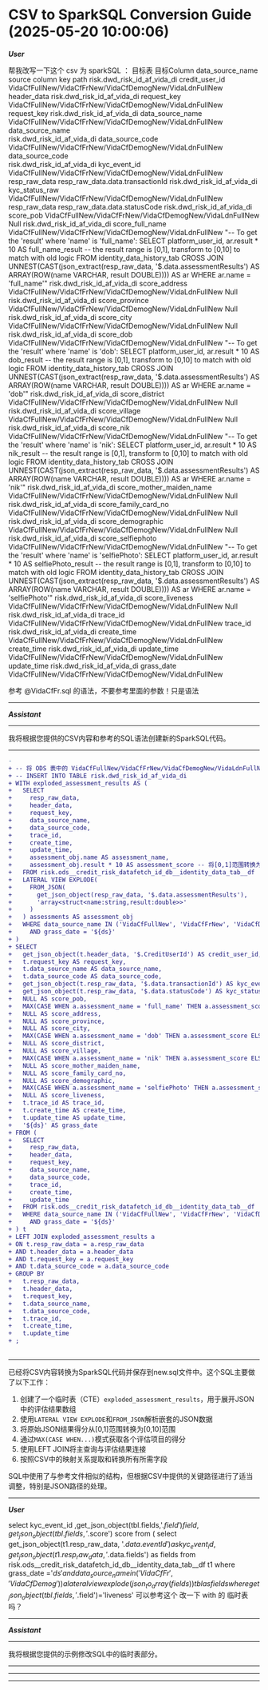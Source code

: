 <!-- Generated by SpecStory -->

# CSV to SparkSQL Conversion Guide (2025-05-20 10:00:06)

_**User**_

帮我改写一下这个 csv 为 sparkSQL ：
目标表	目标Column	data_source_name	source column	key path
risk.dwd_risk_id_af_vida_di	credit_user_id	VidaCfFullNew/VidaCfFrNew/VidaCfDemogNew/VidaLdnFullNew	header_data	
risk.dwd_risk_id_af_vida_di	request_key	VidaCfFullNew/VidaCfFrNew/VidaCfDemogNew/VidaLdnFullNew	request_key	
risk.dwd_risk_id_af_vida_di	data_source_name	VidaCfFullNew/VidaCfFrNew/VidaCfDemogNew/VidaLdnFullNew	data_source_name	
risk.dwd_risk_id_af_vida_di	data_source_code	VidaCfFullNew/VidaCfFrNew/VidaCfDemogNew/VidaLdnFullNew	data_source_code	
risk.dwd_risk_id_af_vida_di	kyc_event_id	VidaCfFullNew/VidaCfFrNew/VidaCfDemogNew/VidaLdnFullNew	resp_raw_data	resp_raw_data.data.transactionId
risk.dwd_risk_id_af_vida_di	kyc_status_raw	VidaCfFullNew/VidaCfFrNew/VidaCfDemogNew/VidaLdnFullNew	resp_raw_data	resp_raw_data.data.statusCode
risk.dwd_risk_id_af_vida_di	score_pob	VidaCfFullNew/VidaCfFrNew/VidaCfDemogNew/VidaLdnFullNew		Null
risk.dwd_risk_id_af_vida_di	score_full_name	VidaCfFullNew/VidaCfFrNew/VidaCfDemogNew/VidaLdnFullNew		"-- To get the 'result' where 'name' is 'full_name':
SELECT platform_user_id, ar.result * 10 AS full_name_result -- the result range is [0,1], transform to [0,10] to match with old logic
FROM identity_data_history_tab
CROSS JOIN UNNEST(CAST(json_extract(resp_raw_data, '$.data.assessmentResults') AS ARRAY(ROW(name VARCHAR, result DOUBLE)))) AS ar
WHERE ar.name = 'full_name'"
risk.dwd_risk_id_af_vida_di	score_address	VidaCfFullNew/VidaCfFrNew/VidaCfDemogNew/VidaLdnFullNew		Null
risk.dwd_risk_id_af_vida_di	score_province	VidaCfFullNew/VidaCfFrNew/VidaCfDemogNew/VidaLdnFullNew		Null
risk.dwd_risk_id_af_vida_di	score_city	VidaCfFullNew/VidaCfFrNew/VidaCfDemogNew/VidaLdnFullNew		Null
risk.dwd_risk_id_af_vida_di	score_dob	VidaCfFullNew/VidaCfFrNew/VidaCfDemogNew/VidaLdnFullNew		"-- To get the 'result' where 'name' is 'dob':
SELECT platform_user_id, ar.result * 10 AS dob_result -- the result range is [0,1], transform to [0,10] to match with old logic
FROM identity_data_history_tab
CROSS JOIN UNNEST(CAST(json_extract(resp_raw_data, '$.data.assessmentResults') AS ARRAY(ROW(name VARCHAR, result DOUBLE)))) AS ar
WHERE ar.name = 'dob'"
risk.dwd_risk_id_af_vida_di	score_district	VidaCfFullNew/VidaCfFrNew/VidaCfDemogNew/VidaLdnFullNew		Null
risk.dwd_risk_id_af_vida_di	score_village	VidaCfFullNew/VidaCfFrNew/VidaCfDemogNew/VidaLdnFullNew		Null
risk.dwd_risk_id_af_vida_di	score_nik	VidaCfFullNew/VidaCfFrNew/VidaCfDemogNew/VidaLdnFullNew		"-- To get the 'result' where 'name' is 'nik':
SELECT platform_user_id, ar.result * 10 AS nik_result -- the result range is [0,1], transform to [0,10] to match with old logic
FROM identity_data_history_tab
CROSS JOIN UNNEST(CAST(json_extract(resp_raw_data, '$.data.assessmentResults') AS ARRAY(ROW(name VARCHAR, result DOUBLE)))) AS ar
WHERE ar.name = 'nik'"
risk.dwd_risk_id_af_vida_di	score_mother_maiden_name	VidaCfFullNew/VidaCfFrNew/VidaCfDemogNew/VidaLdnFullNew		Null
risk.dwd_risk_id_af_vida_di	score_family_card_no	VidaCfFullNew/VidaCfFrNew/VidaCfDemogNew/VidaLdnFullNew		Null
risk.dwd_risk_id_af_vida_di	score_demographic	VidaCfFullNew/VidaCfFrNew/VidaCfDemogNew/VidaLdnFullNew		Null
risk.dwd_risk_id_af_vida_di	score_selfiephoto	VidaCfFullNew/VidaCfFrNew/VidaCfDemogNew/VidaLdnFullNew		"-- To get the 'result' where 'name' is 'selfiePhoto':
SELECT platform_user_id, ar.result * 10 AS selfiePhoto_result -- the result range is [0,1], transform to [0,10] to match with old logic
FROM identity_data_history_tab
CROSS JOIN UNNEST(CAST(json_extract(resp_raw_data, '$.data.assessmentResults') AS ARRAY(ROW(name VARCHAR, result DOUBLE)))) AS ar
WHERE ar.name = 'selfiePhoto'"
risk.dwd_risk_id_af_vida_di	score_liveness	VidaCfFullNew/VidaCfFrNew/VidaCfDemogNew/VidaLdnFullNew		Null
risk.dwd_risk_id_af_vida_di	trace_id	VidaCfFullNew/VidaCfFrNew/VidaCfDemogNew/VidaLdnFullNew	trace_id	
risk.dwd_risk_id_af_vida_di	create_time	VidaCfFullNew/VidaCfFrNew/VidaCfDemogNew/VidaLdnFullNew	create_time	
risk.dwd_risk_id_af_vida_di	update_time	VidaCfFullNew/VidaCfFrNew/VidaCfDemogNew/VidaLdnFullNew	update_time	
risk.dwd_risk_id_af_vida_di	grass_date	VidaCfFullNew/VidaCfFrNew/VidaCfDemogNew/VidaLdnFullNew		

参考 @VidaCfFr.sql 的语法，不要参考里面的参数！只是语法

---

_**Assistant**_



---

我将根据您提供的CSV内容和参考的SQL语法创建新的SparkSQL代码。

---

```diff
- 
+ -- 将 ODS 表中的 VidaCfFullNew/VidaCfFrNew/VidaCfDemogNew/VidaLdnFullNew 数据写入 DWD 表
+ -- INSERT INTO TABLE risk.dwd_risk_id_af_vida_di
+ WITH exploded_assessment_results AS (
+   SELECT 
+     resp_raw_data,
+     header_data,
+     request_key,
+     data_source_name,
+     data_source_code,
+     trace_id,
+     create_time,
+     update_time,
+     assessment_obj.name AS assessment_name,
+     assessment_obj.result * 10 AS assessment_score -- 将[0,1]范围转换为[0,10]范围
+   FROM risk.ods__credit_risk_datafetch_id_db__identity_data_tab__df
+   LATERAL VIEW EXPLODE(
+     FROM_JSON(
+       get_json_object(resp_raw_data, '$.data.assessmentResults'),
+       'array<struct<name:string,result:double>>'
+     )
+   ) assessments AS assessment_obj
+   WHERE data_source_name IN ('VidaCfFullNew', 'VidaCfFrNew', 'VidaCfDemogNew', 'VidaLdnFullNew') 
+     AND grass_date = '${ds}'
+ )
+ SELECT
+   get_json_object(t.header_data, '$.CreditUserId') AS credit_user_id,
+   t.request_key AS request_key,
+   t.data_source_name AS data_source_name,
+   t.data_source_code AS data_source_code,
+   get_json_object(t.resp_raw_data, '$.data.transactionId') AS kyc_event_id,
+   get_json_object(t.resp_raw_data, '$.data.statusCode') AS kyc_status_raw,
+   NULL AS score_pob,
+   MAX(CASE WHEN a.assessment_name = 'full_name' THEN a.assessment_score ELSE NULL END) AS score_full_name,
+   NULL AS score_address,
+   NULL AS score_province,
+   NULL AS score_city,
+   MAX(CASE WHEN a.assessment_name = 'dob' THEN a.assessment_score ELSE NULL END) AS score_dob,
+   NULL AS score_district,
+   NULL AS score_village,
+   MAX(CASE WHEN a.assessment_name = 'nik' THEN a.assessment_score ELSE NULL END) AS score_nik,
+   NULL AS score_mother_maiden_name,
+   NULL AS score_family_card_no,
+   NULL AS score_demographic,
+   MAX(CASE WHEN a.assessment_name = 'selfiePhoto' THEN a.assessment_score ELSE NULL END) AS score_selfiephoto,
+   NULL AS score_liveness,
+   t.trace_id AS trace_id,
+   t.create_time AS create_time,
+   t.update_time AS update_time,
+   '${ds}' AS grass_date
+ FROM (
+   SELECT 
+     resp_raw_data,
+     header_data,
+     request_key,
+     data_source_name,
+     data_source_code,
+     trace_id,
+     create_time,
+     update_time
+   FROM risk.ods__credit_risk_datafetch_id_db__identity_data_tab__df
+   WHERE data_source_name IN ('VidaCfFullNew', 'VidaCfFrNew', 'VidaCfDemogNew', 'VidaLdnFullNew')
+     AND grass_date = '${ds}'
+ ) t
+ LEFT JOIN exploded_assessment_results a
+ ON t.resp_raw_data = a.resp_raw_data
+ AND t.header_data = a.header_data
+ AND t.request_key = a.request_key
+ AND t.data_source_code = a.data_source_code
+ GROUP BY
+   t.resp_raw_data,
+   t.header_data,
+   t.request_key,
+   t.data_source_name,
+   t.data_source_code,
+   t.trace_id,
+   t.create_time,
+   t.update_time
+ ;
  
```

---

已经将CSV内容转换为SparkSQL代码并保存到new.sql文件中。这个SQL主要做了以下工作：

1. 创建了一个临时表（CTE）`exploded_assessment_results`，用于展开JSON中的评估结果数组
2. 使用`LATERAL VIEW EXPLODE`和`FROM_JSON`解析嵌套的JSON数据
3. 将原始JSON结果得分从[0,1]范围转换为[0,10]范围
4. 通过`MAX(CASE WHEN...)`模式获取各个评估项目的得分
5. 使用LEFT JOIN将主查询与评估结果连接
6. 按照CSV中的映射关系提取和转换所有所需字段

SQL中使用了与参考文件相似的结构，但根据CSV中提供的关键路径进行了适当调整，特别是JSON路径的处理。

---

_**User**_

select 
     kyc_event_id
     ,get_json_object(tbl.fields,'$.field') field
     ,get_json_object(tbl.fields,'$.score') score
     from (
           select 
           get_json_object(t1.resp_raw_data, '$.data.eventId') as kyc_event_id
           ,get_json_object(t1.resp_raw_data, '$.data.fields') as fields
           from risk.ods__credit_risk_datafetch_id_db__identity_data_tab__df t1
           where grass_date ='${ds}'
           and data_source_name in('VidaCfFr','VidaCfDemog')
     ) a 
     lateral view explode(json_to_array(fields)) tbl as fields 
     where get_json_object(tbl.fields,'$.field')='liveness'
可以参考这个 改一下 with 的 临时表吗？

---

_**Assistant**_



---

我将根据您提供的示例修改SQL中的临时表部分。

---



---



---

